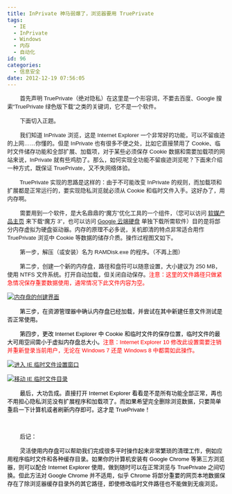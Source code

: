 ```yaml
---
title: InPrivate 神马弱爆了，浏览器要用 TruePrivate
tags:
  - IE
  - InPrivate
  - Windows
  - 内存
  - 自动化
id: 96
categories:
  - 信息安全
date: 2012-12-19 07:56:05
---
```


<span style="font-family: arial, helvetica, sans-serif; font-size: small;">        首先声明 TruePrivate（绝对隐私）在这里是一个形容词，不要去百度、Google 搜索“TruePrivate 绿色版下载”之类的关键词，它不是一个软件。</span>

<span style="font-family: arial, helvetica, sans-serif; font-size: small;">        下面切入正题。</span>

<span style="font-family: arial, helvetica, sans-serif; font-size: small;">        我们知道 InPrivate 浏览，这是 Internet Explorer 一个非常好的功能，可以不留痕迹的上网……你懂的。但是 InPrivate 也有很多不便之处，比如它直接禁用了 Cookie、临时文件储存功能和全部扩展、加载项，对于某些必须保存 Cookie 数据和需要加载项的网站来说，InPrivate 就有些鸡肋了。那么，如何实现全功能不留痕迹浏览呢？下面来介绍一种方式，既保证 TruePrivate，又不失网络体验。</span>

<span style="font-family: arial, helvetica, sans-serif; font-size: small;">        TruePrivate 实现的思路是这样的：由于不可能改变 InPrivate 的规则，而加载项和扩展都是正常运行的，要实现隐私浏览就必须从 Cookie 和临时文件入手。这好办了，用内存啊。</span>

<span style="font-family: arial, helvetica, sans-serif; font-size: small;">        需要用到一个软件，是大名鼎鼎的“魔方”优化工具的一个组件，（您可以访问 [软媒产品主页](http://mofang.ithome.com/) 来下载“魔方 3”，也可以访问 [Google 云端硬盘](https://docs.google.com/open?id=0B4p68HOOaC12WmE4dU5rdkdSM2s) 单独下载所需软件）目的是将部分内存虚拟为硬盘驱动器。内存的原理不必多说，关机即清的特点非常适合用作 TruePrivate 浏览中 Cookie 等数据的储存介质。操作过程图文如下。</span>

<span style="font-family: arial, helvetica, sans-serif; font-size: small;">        第一步，解压（或安装）名为 RAMDisk.exe 的程序。（不再上图）</span>

<span style="font-family: arial, helvetica, sans-serif; font-size: small;">        第二步，创建一个新的内存盘，路径和盘符可以随意设置，大小建议为 250 MB，使用 NTFS 文件系统。打开自动加载，但关闭自动保存。<span style="color: #ff0000;">注意：这里的文件路径只做紧急情况保存重要数据使用，通常情况下此文件内容为空。</span></span>

<span style="font-family: arial, helvetica, sans-serif; font-size: small;"><span style="color: #ff0000;">[![内存盘的创建界面](http://img.sinosky.org/Created%20by%20D.Y./TruePrivate_Create.PNG)](http://img.sinosky.org/Created%20by%20D.Y./TruePrivate_Create.PNG "内存盘的创建界面")</span></span>

<span style="font-family: arial, helvetica, sans-serif; font-size: small; color: #000000;">        第三步，在资源管理器中确认内存盘已经加载，并尝试在其中新建任意文件测试是否正常使用。</span>

<span style="font-family: arial, helvetica, sans-serif; font-size: small; color: #000000;">        第四步，更改 Internet Explorer 中 Cookie 和临时文件的保存位置，临时文件的最大可用空间需小于虚拟内存盘总大小。<span style="color: #ff0000;">注意：Internet Explorer 10 修改此设置需要注销并重新登录当前用户，无论在 Windows 7 还是 Windows 8 中都需如此操作。</span></span>

<span style="font-family: arial, helvetica, sans-serif; font-size: small; color: #000000;"><span style="color: #ff0000;">[![进入 IE 临时文件设置窗口](http://img.sinosky.org/Created%20by%20D.Y./TruePrivate_IE.PNG)](http://img.sinosky.org/Created%20by%20D.Y./TruePrivate_IE.PNG "进入 IE 临时文件设置窗口")</span></span>

<span style="font-family: arial, helvetica, sans-serif; font-size: small; color: #000000;"><span style="color: #ff0000;">[![移动 IE 临时文件目录](http://img.sinosky.org/Created%20by%20D.Y./TruePrivate_Migrate.PNG)](http://img.sinosky.org/Created%20by%20D.Y./TruePrivate_Migrate.PNG "移动 IE 临时文件目录")</span></span>

<span style="font-family: arial, helvetica, sans-serif; font-size: small; color: #000000;"><span style="color: #ff0000;">        <span style="color: #000000;">最后，大功告成。直接打开 Internet Explorer 看看是不是所有功能全部正常，再也不用担心隐私浏览没有扩展程序和加载项了。而如果希望完全删除浏览数据，只要简单重启一下计算机或者刷新内存即可。这才是 TruePrivate！</span></span></span>

<span style="font-family: arial, helvetica, sans-serif; font-size: small; color: #000000;"><span style="color: #ff0000;"><span style="color: #000000;"> </span></span></span>

<span style="font-family: arial, helvetica, sans-serif; font-size: small; color: #000000;"><span style="color: #ff0000;"><span style="color: #000000;">        后记：</span></span></span>

<span style="font-family: arial, helvetica, sans-serif; font-size: small; color: #000000;"><span style="color: #ff0000;"><span style="color: #000000;">        灵活使用内存盘可以帮助我们完成很多平时操作起来非常繁琐的清理工作，例如应用程序临时文件和各种缓存目录。如果你的计算机安装有 Google Chrome 等第三方浏览器，则可以配合 Internet Explorer 使用，做到随时可以在正常浏览与 TruePrivate 之间切换。但此方法对 Google Chrome 并不适用，似乎 Chrome 将部分重要的网页本地数据保存在了除浏览器缓存目录外的其它路径，即使修改临时文件路径也不能做到无痕浏览。</span></span></span>